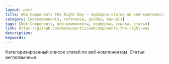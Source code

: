 ```yaml
---
layout: post
title: Web Components the Right Way — подборка статей по веб-компонентам (англ.)
category: [webcomponents, reference, guides, manuals]
tags: [Web Components, веб-компоненты, подборка, ссылка, статья]
link: https://github.com/mateusortiz/webcomponents-the-right-way
description:
keywords:
---
```


<p>Категоризироанный список статей по веб-компонентам. Статьи англоязычные.</p>
